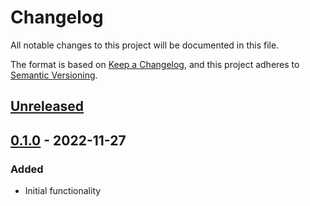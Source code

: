 # Changelog

All notable changes to this project will be documented in this file.

The format is based on [Keep a Changelog](https://keepachangelog.com/en/1.0.0/),
and this project adheres to [Semantic Versioning](https://semver.org/spec/v2.0.0.html).

<!-- FORMATTING CHEATSHEET:
## [M.m.p] - yyyy-mm-dd

### Added  - for new features.
### Changed - for changes in existing functionality.
### Deprecated - for soon-to-be removed features.
### Removed - for now removed features.
### Fixed - for any bug fixes.
### Security - in case of vulnerabilities. 

[Unreleased]: https://github.com/asphaltbuffet/shortshorts/compare/v1.0.0...HEAD
[1.0.0]: https://github.com/asphaltbuffet/shortshorts/compare/v0.0.1...v1.0.0
[0.0.1]: https://github.com/asphaltbuffet/shortshorts/releases/tag/v0.0.1
-->

## [Unreleased]

## [0.1.0] - 2022-11-27

### Added

- Initial functionality

[Unreleased]: https://github.com/asphaltbuffet/shortshorts/compare/v0.1.0...HEAD
[0.1.0]: https://github.com/asphaltbuffet/shortshorts/releases/tag/v0.1.0

